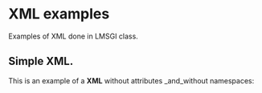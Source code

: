 # XML examples

Examples of XML done in LMSGI class.

## Simple XML.

This is an example of a **XML** without attributes _and_without namespaces:

